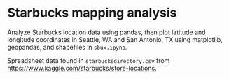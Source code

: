 # Starbucks mapping analysis

Analyze Starbucks location data using pandas, then plot latitude and longitude coordinates in Seattle, WA and San Antonio, TX using matplotlib, geopandas, and shapefiles in `sbux.ipynb`. 

Spreadsheet data found in `starbucksdirectory.csv` from https://www.kaggle.com/starbucks/store-locations.
